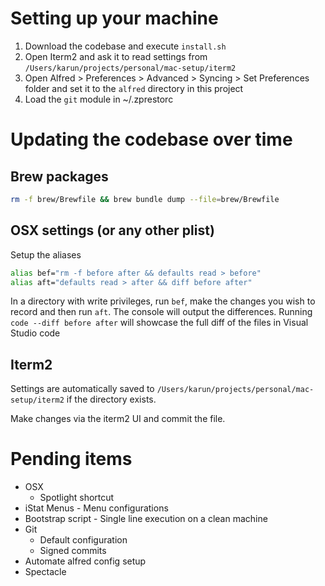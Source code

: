 # Setting up your machine

1. Download the codebase and execute `install.sh`
2. Open Iterm2 and ask it to read settings from `/Users/karun/projects/personal/mac-setup/iterm2`
3. Open Alfred > Preferences > Advanced > Syncing > Set Preferences folder and set it to the `alfred` directory in this project
4. Load the `git` module in ~/.zprestorc

# Updating the codebase over time

## Brew packages
```bash
rm -f brew/Brewfile && brew bundle dump --file=brew/Brewfile
```

## OSX settings (or any other plist)
Setup the aliases
```bash
alias bef="rm -f before after && defaults read > before"
alias aft="defaults read > after && diff before after"
```

In a directory with write privileges, run `bef`, make the changes you wish to record and then run `aft`. The console will output the differences.
Running `code --diff before after` will showcase the full diff of the files in Visual Studio code

## Iterm2
Settings are automatically saved to `/Users/karun/projects/personal/mac-setup/iterm2` if the directory exists.

Make changes via the iterm2 UI and commit the file.

# Pending items

* OSX
    * Spotlight shortcut
* iStat Menus - Menu configurations
* Bootstrap script - Single line execution on a clean machine
* Git
    * Default configuration
    * Signed commits
* Automate alfred config setup
* Spectacle
